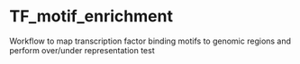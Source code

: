 # TF_motif_enrichment
Workflow to map transcription factor binding motifs to genomic regions and perform over/under representation test
